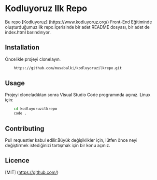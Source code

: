 # Kodluyoruz Ilk Repo
Bu repo [Kodluyoruz] (https://www.kodluyoruz.org/) Front-End Eğitiminde oluşturduğumuz ilk repo.İçerisinde bir adet README dosyası, bir adet de index.html barındırıyor.
## Installation
Öncelikle projeyi clonelayın.
```bash
	https://github.com/musabalki/kodluyoruzilkrepo.git
```
## Usage
Projeyi cloneladıktan sonra Visual Studio Code programında açınız.
Linux için:
```bash
	cd kodluyoruzilkrepo
	code .
```
## Contributing
Pull requestler kabul edilir.Büyük değişiklikler için, lütfen önce neyi değiştirmek istediğinizi tartışmak için bir konu açınız.
## Licence
[MIT] (https://github.com/)


